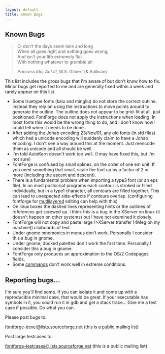 ```yaml
---
layout: default
title: Known Bugs
---
```


Known Bugs
----------

> O, don't the days seem lank and long  
> When all goes right and nothing goes wrong,  
> And isn't your life extremely flat  
> With nothing whatever to grumble at!
> 
> *Princess Ida, Act III*, W.S. Gilbert (& Sullivan)

This list includes the gross bugs that I'm aware of but don't know how
to fix. Minor bugs get reported to me and are generally fixed within a
week and rarely appear on this list.

-   Some truetype fonts (kaiu and mingliu) do not store the correct
    outline. Instead they rely on using the instructions to move points
    around to generate the outline. The outline does not appear to be
    grid-fit at all, just positioned. FontForge does not apply the
    instructions when loading. In most fonts this would be the wrong
    thing to do, and I don't know how I could tell when it needs to be
    done...
-   After adding the Johab encoding 23/Nov/01, any old fonts (in sfd
    files) which had a unicode encoding will suddenly claim to have a
    Johab encoding. I don't see a way around this at the moment. Just
    reencode them as unicode and all should be well.
-   I'm told AutoKern doesn't work too well. (I may have fixed this, but
    I'm not sure)
-   FontForge is confused by small splines, on the order of one em unit.
    If you need something that small, scale the font up by a factor of 2
    or more (including the ascent and descent).
-   There is a fundamental problem when importing a type3 font (or an
    eps file). In an most postscript programs each contour is stroked or
    filled individually, but in a type1 character, all contours are
    filled together. This can lead to unexpected side-effects if
    contours overlap. (configuring fontforge for
    [mutlilayered](multilayer.html) editing can help with this)
-   On linux boxes the dashed lines representing hints or the outlines
    of references get screwed up. I think this is a bug in the XServer
    on linux (it doesn't happen on other systems) but I have not
    examined it closely.
-   FontForge will not copy and paste large (\>XServer transfer (4Meg on
    my machine)) clipboards of text.
-   Under gnome mnemonics in menus don't work. Personally I consider
    this a bug in gnome.
-   Under gnome, docked palettes don't work the first time. Personally I
    consider this a bug in gnome.
-   FontForge only produces an approximation to the OS/2 Codepages
    fields.
-   Some [commands](index.html#badcommands) don't work well in extreme
    conditions.

Reporting bugs...
-----------------

I'm sure you'll find some. If you can isolate it and come up with a
reproducible minimal case, that would be great. If your executable has
symbols in it, you could run it in gdb and get a stack trace... Give me
a test case if possible. Do what you can.

Please post bugs to:

[fontforge-devel@lists.sourceforge.net](mailto:fontforge-devel@lists.sourceforge.net)
(this is a public mailing list)

Post large testcases to:

[fontforge-testcases@lists.sourceforge.net](mailto:fontforge-testcases@lists.sourceforge.net)
(this is a public mailing list)
